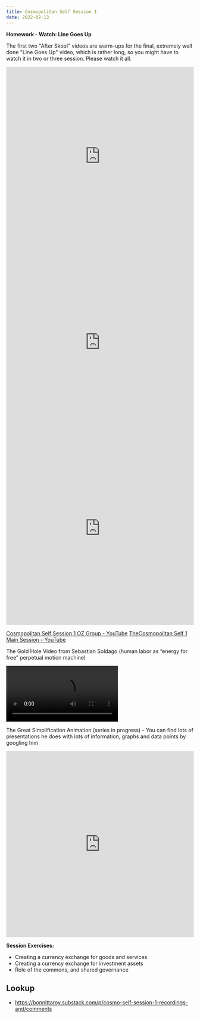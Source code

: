 ```yaml
---
title: Cosmopolitan Self Session 1
date: 2022-02-13
---
```


**Homework - Watch: Line Goes Up**

The first two "After Skool" videos are warm-ups for the final, extremely well done "Line Goes Up" video, which is rather long, so you might have to watch it in two or three session. Please watch it all.

<iframe src="https://www.youtube-nocookie.com/embed/0xQ_OTilgEM" frameborder="0" loading="lazy" gesture="media" allow="autoplay; fullscreen" allowautoplay="true" allowfullscreen="true" width="100%" height="500"></iframe>
<iframe src="https://www.youtube-nocookie.com/embed/qGHMyxYSa58" frameborder="0" loading="lazy" gesture="media" allow="autoplay; fullscreen" allowautoplay="true" allowfullscreen="true" width="100%" height="500"></iframe>
<iframe src="https://www.youtube-nocookie.com/embed/YQ_xWvX1n9g" frameborder="0" loading="lazy" gesture="media" allow="autoplay; fullscreen" allowautoplay="true" allowfullscreen="true" width="100%" height="500"></iframe>

[Cosmopolitan Self Session 1 OZ Group - YouTube](https://www.youtube.com/watch?v=MwaFR8pZEr4&embeds_referring_euri=https%3A%2F%2Fbonnittaroy.substack.com%2F)
[TheCosmopolitan Self 1 Main Session - YouTube](https://www.youtube.com/watch?v=HqNwNbsAcLI)

The Gold Hole Video from Sebastian Soldago (human labor as “energy for free” perpetual motion machine)

<video controlslist="nodownload" src="https://www.dropbox.com/scl/fi/skq8wzkn7ztqwmtcdh1f0/the-gold-hole.mp4?rlkey=u6ytm5yzselvgmm12qzgorqww&raw=1" controls=""></video>

The Great Simplification Animation (series in progress) - You can find lots of presentations he does with lots of information, graphs and data points by googling him

<iframe src="https://www.youtube.com/embed/-xr9rIQxwj4?si=lBOFTA1OWVnWDb2d" frameborder="0" loading="lazy" gesture="media" allow="autoplay; fullscreen" allowautoplay="true" allowfullscreen="true" width="100%" height="500"></iframe>

**Session Exercises:**

- Creating a currency exchange for goods and services
- Creating a currency exchange for investment assets
- Role of the commons, and shared governance

## Lookup

- https://bonnittaroy.substack.com/p/cosmo-self-session-1-recordings-and/comments
